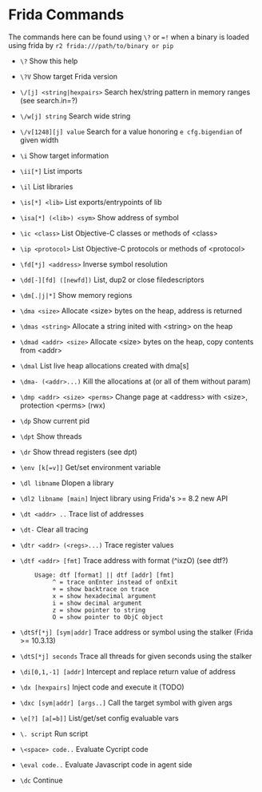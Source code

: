 # Frida Commands

The commands here can be found using `\?` or `=!` when a binary is loaded using frida by `r2 frida:///path/to/binary or pip` 

- `\?` Show this help
- `\?V` Show target Frida version
- `\/[j] <string|hexpairs>` Search hex/string pattern in memory ranges (see search.in=?)
- `\/w[j] string` Search wide string
- `\/v[1248][j] value` Search for a value honoring `e cfg.bigendian` of given width
- `\i` Show target information
- `\ii[*]` List imports
- `\il` List libraries
- `\is[*] <lib>` List exports/entrypoints of lib
- `\isa[*] (<lib>) <sym>` Show address of symbol
- `\ic <class>` List Objective-C classes or methods of \<class\>
- `\ip <protocol>` List Objective-C protocols or methods of \<protocol\>
- `\fd[*j] <address>` Inverse symbol resolution
- `\dd[-][fd] ([newfd])` List, dup2 or close filedescriptors
- `\dm[.|j|*]` Show memory regions
- `\dma <size>` Allocate \<size\> bytes on the heap, address is returned
- `\dmas <string>` Allocate a string inited with \<string\> on the heap
- `\dmad <addr> <size>` Allocate \<size\> bytes on the heap, copy contents from \<addr\>
- `\dmal` List live heap allocations created with dma[s]
- `\dma- (<addr>...)` Kill the allocations at <addr> (or all of them without param)
- `\dmp <addr> <size> <perms>` Change page at \<address\> with \<size\>, protection \<perms\> (rwx)
- `\dp` Show current pid
- `\dpt` Show threads
- `\dr` Show thread registers (see dpt)
- `\env [k[=v]]` Get/set environment variable
- `\dl libname` Dlopen a library
- `\dl2 libname [main]` Inject library using Frida's >= 8.2 new API
- `\dt <addr> ..` Trace list of addresses
- `\dt-` Clear all tracing
- `\dtr <addr> (<regs>...)` Trace register values
- `\dtf <addr> [fmt]` Trace address with format (^ixzO) (see dtf?)

      
	```text
		Usage: dtf [format] || dtf [addr] [fmt]
			 ^ = trace onEnter instead of onExit
			 + = show backtrace on trace
			 x = show hexadecimal argument
			 i = show decimal argument
			 z = show pointer to string
			 O = show pointer to ObjC object
	```


- `\dtSf[*j] [sym|addr]` Trace address or symbol using the stalker (Frida >= 10.3.13)
- `\dtS[*j] seconds` Trace all threads for given seconds using the stalker
- `\di[0,1,-1] [addr]` Intercept and replace return value of address
- `\dx [hexpairs]` Inject code and execute it (TODO)
- `\dxc [sym|addr] [args..]` Call the target symbol with given args
- `\e[?] [a[=b]]` List/get/set config evaluable vars
- `\. script` Run script
- `\<space> code..` Evaluate Cycript code
- `\eval code..` Evaluate Javascript code in agent side
- `\dc` Continue